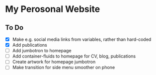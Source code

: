 # My Perosonal Website

## To Do
- [x] Make e.g. social media links from variables, rather than hard-coded
- [x] Add publications
- [ ] Add jumbotron to homepage
- [ ] Add container-fluids to homepage for CV, blog, publications
- [ ] Create artwork for homepage jumbotron
- [ ] Make transition for side menu smoother on phone